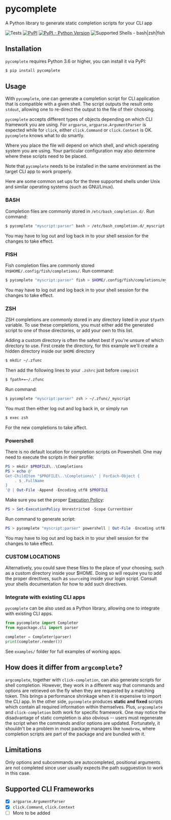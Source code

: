 # pycomplete

A Python library to generate static completion scripts for your CLI app

![Tests](https://github.com/frostming/pycomplete/workflows/Tests/badge.svg)
[![PyPI](https://img.shields.io/pypi/v/pycomplete)](https://pypi.org/project/pycomplete)
[![PyPI - Python Version](https://img.shields.io/pypi/pyversions/pycomplete)](https://pypi.org/project/pycomplete)
![Supported Shells - bash|zsh|fish](https://img.shields.io/badge/shell-bash%7Czsh%7Cfish-yellow)

## Installation

`pycomplete` requires Python 3.6 or higher, you can install it via PyPI:

```bash
$ pip install pycomplete
```

## Usage

With `pycomplete`, one can generate a completion script for CLI application that is compatible with a given shell.
The script outputs the result onto `stdout`, allowing one to re-direct the output to the file of their choosing.

`pycomplete` accepts different types of objects depending on which CLI framework you are using.
For `argparse`, `argparse.ArgumentParser` is expected while for `click`, either `click.Command` or `click.Context` is OK.
`pycomplete` knows what to do smartly.

Where you place the file will depend on which shell, and which operating system you are using.
Your particular configuration may also determine where these scripts need to be placed.

Note that `pycomplete` needs to be installed in the same environment as the target CLI app to work properly.

Here are some common set ups for the three supported shells under Unix and similar operating systems (such as GNU/Linux).

### BASH

Completion files are commonly stored in `/etc/bash_completion.d/`. Run command:

```bash
$ pycomplete "myscript:parser" bash > /etc/bash_completion.d/_myscript
```

You may have to log out and log back in to your shell session for the changes to take effect.

### FISH

Fish completion files are commonly stored in`$HOME/.config/fish/completions/`. Run command:

```bash
$ pycomplete "myscript:parser" fish > $HOME/.config/fish/completions/myscript.fish
```

You may have to log out and log back in to your shell session for the changes to take effect.

### ZSH

ZSH completions are commonly stored in any directory listed in your `$fpath` variable. To use these completions, you
must either add the generated script to one of those directories, or add your own to this list.

Adding a custom directory is often the safest best if you're unsure of which directory to use. First create the directory, for this
example we'll create a hidden directory inside our `$HOME` directory

```bash
$ mkdir ~/.zfunc
```

Then add the following lines to your `.zshrc` just before `compinit`

```bash
$ fpath+=~/.zfunc
```

Run command:

```bash
$ pycomplete "myscript:parser" zsh > ~/.zfunc/_myscript
```

You must then either log out and log back in, or simply run

```bash
$ exec zsh
```

For the new completions to take affect.

### Powershell

There is no default location for completion scripts on Powershell. One may need to execute the scripts in their profile:

```powershell
PS > mkdir $PROFILE\..\Completions
PS > echo @'
Get-ChildItem "$PROFILE\..\Completions\" | ForEach-Object {
    . $_.FullName
}
'@ | Out-File -Append -Encoding utf8 $PROFILE
```

Make sure you set the proper [Execution Policy](https://docs.microsoft.com/en-us/powershell/module/microsoft.powershell.security/set-executionpolicy):

```powershell
PS > Set-ExecutionPolicy Unrestricted -Scope CurrentUser
```

Run command to generate script:

```powershell
PS > pycomplete "myscript:parser" powershell | Out-File -Encoding utf8 $PROFILE\..\Completions\myscript_completion.ps1
```

You may have to log out and log back in to your shell session for the changes to take effect.

### CUSTOM LOCATIONS

Alternatively, you could save these files to the place of your choosing, such as a custom directory inside your \$HOME. Doing so will
require you to add the proper directives, such as `source`ing inside your login script. Consult your shells documentation for how to
add such directives.

### Integrate with existing CLI apps

`pycomplete` can be also used as a Python library, allowing one to integrate with existing CLI apps.

```python
from pycomplete import Completer
from mypackage.cli import parser

completer = Completer(parser)
print(completer.render())
```

See `examples/` folder for full examples of working apps.

## How does it differ from `argcomplete`?

`argcomplete`, together with `click-completion`, can also generate scripts for shell completion. However, they work in a different way
that commands and options are retrieved on the fly when they are requested by a matching token. This brings a performance shrinkage
when it is expensive to import the CLI app. In the other side, `pycomplete` produces **static and fixed** scripts which contain all required information
within themselves. Plus, `argcomplete` and `click-completion` both work for specific framework. One may notice the disadvantage of static completion
is also obvious -- users must regenerate the script when the commands and/or options are updated. Fortunately, it shouldn't be a problem
in most package managers like `homebrew`, where completion scripts are part of the package and are bundled with it.

## Limitations

Only options and subcommands are autocompleted, positional arguments are not completed since user usually expects the path sugguestion to work
in this case.

## Supported CLI Frameworks

- [x] `argparse.ArgumentParser`
- [x] `click.Command`, `click.Context`
- [ ] More to be added
